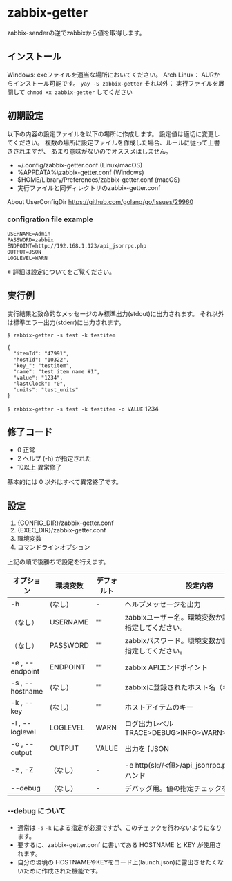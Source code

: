 # zabbix-getter

zabbix-senderの逆でzabbixから値を取得します。

## インストール

Windows: exeファイルを適当な場所においてください。
Arch Linux： AURからインストール可能です。 `yay -S zabbix-getter`
それ以外： 実行ファイルを展開して `chmod +x zabbix-getter` してください

## 初期設定

以下の内容の設定ファイルを以下の場所に作成します。
設定値は適切に変更してください。
複数の場所に設定ファイルを作成した場合、ルールに従って上書きされますが、
あまり意味がないのでオススメはしません。

* ~/.config/zabbix-getter.conf (Linux/macOS)
* %APPDATA%\zabbix-getter.conf (Windows)
* $HOME/Library/Preferences/zabbix-getter.conf (macOS)
* 実行ファイルと同ディレクトリのzabbix-getter.conf

About UserConfigDir
https://github.com/golang/go/issues/29960

### configration file example

```
USERNAME=Admin
PASSWORD=zabbix
ENDPOINT=http://192.168.1.123/api_jsonrpc.php
OUTPUT=JSON
LOGLEVEL=WARN
```

※ 詳細は設定についてをご覧ください。

## 実行例

実行結果と致命的なメッセージのみ標準出力(stdout)に出力されます。
それ以外は標準エラー出力(stderr)に出力されます。

`$ zabbix-getter -s test -k testitem`
```
{
  "itemId": "47991",
  "hostId": "10322",
  "key_": "testitem",
  "name": "test item name #1",
  "value": "1234",
  "lastClock": "0",
  "units": "test_units"
}
```

`$ zabbix-getter -s test -k testitem -o VALUE`
1234

## 修了コード

* 0 正常
* 2 ヘルプ (-h) が指定された
* 10以上 異常修了

基本的には 0 以外はすべて異常終了です。

## 設定

1. {CONFIG_DIR}/zabbix-getter.conf
2. {EXEC_DIR}/zabbix-getter.conf
3. 環境変数
4. コマンドラインオプション

上記の順で後勝ちで設定を行えます。

| オプション        | 環境変数   | デフォルト | 設定内容     | サンプル                              |
| --------------- | --------- | ---------| ------------ | ------------------------------------ |
| -h              | (なし)     | -        | ヘルプメッセージを出力                |  |
| （なし）          | USERNAME  | ""      | zabbixユーザー名。環境変数か設定ファイルで指定してください。 | Admin |
| （なし）          | PASSWORD  | ""      | zabbixパスワード。環境変数か設定ファイルで指定してください。 | zabbix |
| -e , --endpoint | ENDPOINT  | ""       | zabbix APIエンドポイント           | http://192.168.1.100/api_jsonrpc.php |
| -s , --hostname | (なし)     | ""       | zabbixに登録されたホスト名（キーの方） | testhost |
| -k , --key      | (なし)     | ""       | ホストアイテムのキー                 | system.hostname |
| -l , --loglevel | LOGLEVEL  | WARN     | ログ出力レベル TRACE>DEBUG>INFO>WARN>ERROR>FATAL | (CLI) -loglevel TRACE |
| -o , --output   | OUTPUT   | VALUE     | 出力を [JSON | VALUE] にする。VALUEは値のみ出力 | (CLI) -output JSON |
| -z , -Z   | （なし）   | -     | -e http(s)://<値>/api_jsonrpc.php のショートハンド | (CLI) -z 10.20.30.40 |
| --debug   | （なし）   | -     | デバッグ用。値の指定チェックを行わない |  |

### --debug について

* 通常は `-s` `-k` による指定が必須ですが、このチェックを行わないようになります。
* 要するに、zabbix-getter.conf に書いてある HOSTNAME と KEY が使用されます。
* 自分の環境の HOSTNAMEやKEYをコード上(launch.json)に露出させたくないために作成された機能です。
